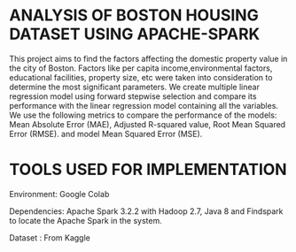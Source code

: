 # ANALYSIS OF BOSTON HOUSING DATASET USING APACHE-SPARK

This project aims to find the factors affecting the domestic property value in the city of Boston. Factors like per capita income,environmental factors, educational facilities, property size, etc were taken into consideration to determine the most significant parameters. We create multiple linear regression model using forward stepwise selection and compare its performance with the linear regression model containing all the variables. We use the following metrics to compare the performance of the models: Mean Absolute Error (MAE), Adjusted R-squared value, Root Mean Squared Error (RMSE). and model Mean Squared Error (MSE).

# TOOLS USED FOR IMPLEMENTATION

Environment: Google Colab

Dependencies:
Apache Spark 3.2.2 with
Hadoop 2.7,
Java 8 and
Findspark to locate the Apache Spark in the system.

Dataset : From Kaggle
